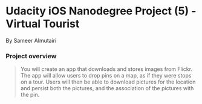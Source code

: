 
# Udacity iOS Nanodegree Project (5) - Virtual Tourist


By Sameer Almutairi

### Project overview
> You will create an app that downloads and stores images from Flickr. The app will allow users to drop pins on a map, as if they were stops on a tour. Users will then be able to download pictures for the location and persist both the pictures, and the association of the pictures with the pin.

